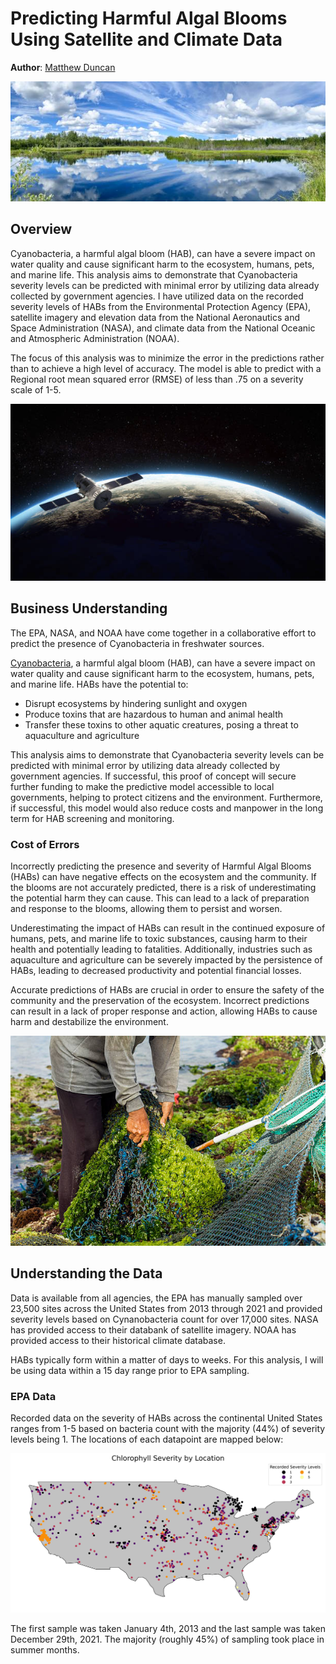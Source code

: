 # Predicting Harmful Algal Blooms Using Satellite and Climate Data

**Author**: [Matthew Duncan](mailto:mduncan0923@gmail.com)

![lake](/Images/lake.jpg)

## Overview
Cyanobacteria, a harmful algal bloom (HAB), can have a severe impact on water quality and cause significant harm to the ecosystem, humans, pets, and marine life. This analysis aims to demonstrate that Cyanobacteria severity levels can be predicted with minimal error by utilizing data already collected by government agencies. I have utilized data on the recorded severity levels of HABs from the Environmental Protection Agency (EPA), satellite imagery and elevation data from the National Aeronautics and Space Administration (NASA), and climate data from the National Oceanic and Atmospheric Administration (NOAA). 

The focus of this analysis was to minimize the error in the predictions rather than to achieve a high level of accuracy. The model is able to predict with a Regional root mean squared error (RMSE) of less than .75 on a severity scale of 1-5.




![satellite](/Images/satellite.jpg)

## Business Understanding

The EPA, NASA, and NOAA have come together in a collaborative effort to predict the presence of Cyanobacteria in freshwater sources.

[Cyanobacteria](https://www.epa.gov/cyanohabs), a harmful algal bloom (HAB), can have a severe impact on water quality and cause significant harm to the ecosystem, humans, pets, and marine life. HABs have the potential to:

- Disrupt ecosystems by hindering sunlight and oxygen
- Produce toxins that are hazardous to human and animal health
- Transfer these toxins to other aquatic creatures, posing a threat to aquaculture and agriculture

This analysis aims to demonstrate that Cyanobacteria severity levels can be predicted with minimal error by utilizing data already collected by government agencies. If successful, this proof of concept will secure further funding to make the predictive model accessible to local governments, helping to protect citizens and the environment. Furthermore, if successful, this model would also reduce costs and manpower in the long term for HAB screening and monitoring.

### Cost of Errors

Incorrectly predicting the presence and severity of Harmful Algal Blooms (HABs) can have negative effects on the ecosystem and the community. If the blooms are not accurately predicted, there is a risk of underestimating the potential harm they can cause. This can lead to a lack of preparation and response to the blooms, allowing them to persist and worsen.

Underestimating the impact of HABs can result in the continued exposure of humans, pets, and marine life to toxic substances, causing harm to their health and potentially leading to fatalities. Additionally, industries such as aquaculture and agriculture can be severely impacted by the persistence of HABs, leading to decreased productivity and potential financial losses.

Accurate predictions of HABs are crucial in order to ensure the safety of the community and the preservation of the ecosystem. Incorrect predictions can result in a lack of proper response and action, allowing HABs to cause harm and destabilize the environment.

![algea](/Images/algea.jpg)

## Understanding the Data

Data is available from all agencies, the EPA has manually sampled over 23,500 sites across the United States from 2013 through 2021 and provided severity levels based on Cynanobacteria count for over 17,000 sites. NASA has provided access to their databank of satellite imagery. NOAA has provided access to their historical climate database.

HABs typically form within a matter of days to weeks. For this analysis, I will be using data within a 15 day range prior to EPA sampling. 

### EPA Data
Recorded data on the severity of HABs across the continental United States ranges from 1-5 based on bacteria count with the majority (44%) of severity levels being 1. The locations of each datapoint are mapped below:

![severity_by_location](/Images/severity_by_location.jpg)

The first sample was taken January 4th, 2013 and the last sample was taken December 29th, 2021. The majority (roughly 45%) of sampling took place in summer months.
